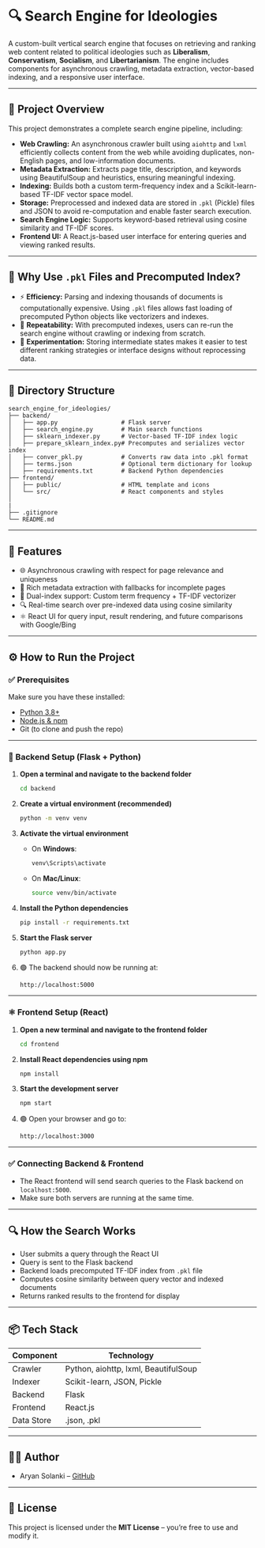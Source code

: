 # 🔍 Search Engine for Ideologies

A custom-built vertical search engine that focuses on retrieving and ranking web content related to political ideologies such as **Liberalism**, **Conservatism**, **Socialism**, and **Libertarianism**. The engine includes components for asynchronous crawling, metadata extraction, vector-based indexing, and a responsive user interface.

---

## 🧠 Project Overview

This project demonstrates a complete search engine pipeline, including:

- **Web Crawling:** An asynchronous crawler built using `aiohttp` and `lxml` efficiently collects content from the web while avoiding duplicates, non-English pages, and low-information documents.
- **Metadata Extraction:** Extracts page title, description, and keywords using BeautifulSoup and heuristics, ensuring meaningful indexing.
- **Indexing:** Builds both a custom term-frequency index and a Scikit-learn-based TF-IDF vector space model.
- **Storage:** Preprocessed and indexed data are stored in `.pkl` (Pickle) files and JSON to avoid re-computation and enable faster search execution.
- **Search Engine Logic:** Supports keyword-based retrieval using cosine similarity and TF-IDF scores.
- **Frontend UI:** A React.js-based user interface for entering queries and viewing ranked results.

---

## 💾 Why Use `.pkl` Files and Precomputed Index?

- ⚡ **Efficiency:** Parsing and indexing thousands of documents is computationally expensive. Using `.pkl` files allows fast loading of precomputed Python objects like vectorizers and indexes.
- 🔁 **Repeatability:** With precomputed indexes, users can re-run the search engine without crawling or indexing from scratch.
- 🧠 **Experimentation:** Storing intermediate states makes it easier to test different ranking strategies or interface designs without reprocessing data.

---

## 📁 Directory Structure

```
search_engine_for_ideologies/
├── backend/
│   ├── app.py                  # Flask server
│   ├── search_engine.py        # Main search functions
│   ├── sklearn_indexer.py      # Vector-based TF-IDF index logic
│   ├── prepare_sklearn_index.py# Precomputes and serializes vector index
│   ├── conver_pkl.py           # Converts raw data into .pkl format
│   ├── terms.json              # Optional term dictionary for lookup
│   ├── requirements.txt        # Backend Python dependencies
├── frontend/
│   ├── public/                 # HTML template and icons
│   └── src/                    # React components and styles
│
|
├── .gitignore
└── README.md
```

---

## 🚀 Features

- 🌐 Asynchronous crawling with respect for page relevance and uniqueness
- 🧾 Rich metadata extraction with fallbacks for incomplete pages
- 🧮 Dual-index support: Custom term frequency + TF-IDF vectorizer
- 🔍 Real-time search over pre-indexed data using cosine similarity
- ⚛️ React UI for query input, result rendering, and future comparisons with Google/Bing

---

## ⚙️ How to Run the Project

### ✅ Prerequisites
Make sure you have these installed:

- [Python 3.8+](https://www.python.org/downloads/)
- [Node.js & npm](https://nodejs.org/)
- Git (to clone and push the repo)

---

### 🐍 Backend Setup (Flask + Python)

1. **Open a terminal and navigate to the backend folder**  
   ```bash
   cd backend
   ```

2. **Create a virtual environment (recommended)**  
   ```bash
   python -m venv venv
   ```

3. **Activate the virtual environment**  
   - On **Windows**:  
     ```bash
     venv\Scripts\activate
     ```
   - On **Mac/Linux**:  
     ```bash
     source venv/bin/activate
     ```

4. **Install the Python dependencies**  
   ```bash
   pip install -r requirements.txt
   ```

5. **Start the Flask server**  
   ```bash
   python app.py
   ```

6. 🟢 The backend should now be running at:  
   ```
   http://localhost:5000
   ```

---

### ⚛️ Frontend Setup (React)

1. **Open a new terminal and navigate to the frontend folder**  
   ```bash
   cd frontend
   ```

2. **Install React dependencies using npm**  
   ```bash
   npm install
   ```

3. **Start the development server**  
   ```bash
   npm start
   ```

4. 🟢 Open your browser and go to:  
   ```
   http://localhost:3000
   ```

---

### ✅ Connecting Backend & Frontend

- The React frontend will send search queries to the Flask backend on `localhost:5000`.
- Make sure both servers are running at the same time.
---

## 🔍 How the Search Works

- User submits a query through the React UI
- Query is sent to the Flask backend
- Backend loads precomputed TF-IDF index from `.pkl` file
- Computes cosine similarity between query vector and indexed documents
- Returns ranked results to the frontend for display

---

## 📦 Tech Stack

| Component   | Technology                        |
|-------------|-----------------------------------|
| Crawler     | Python, aiohttp, lxml, BeautifulSoup |
| Indexer     | Scikit-learn, JSON, Pickle        |
| Backend     | Flask                             |
| Frontend    | React.js                          |
| Data Store  | .json, .pkl                       |

---

## 🧑‍💻 Author

- Aryan Solanki – [GitHub](https://github.com/aryansolanki)

---

## 📄 License

This project is licensed under the **MIT License** – you’re free to use and modify it.
